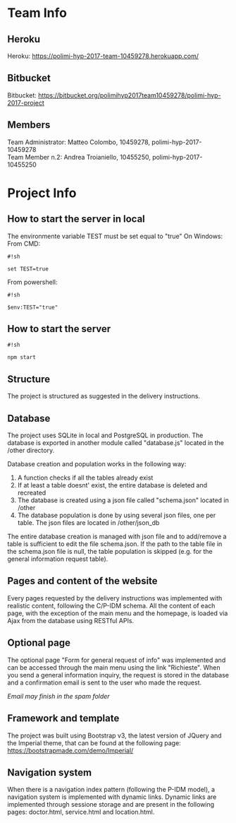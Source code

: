 # Team Info
## Heroku
Heroku: https://polimi-hyp-2017-team-10459278.herokuapp.com/

## Bitbucket
Bitbucket: https://bitbucket.org/polimihyp2017team10459278/polimi-hyp-2017-project

## Members
Team Administrator: Matteo Colombo, 10459278, polimi-hyp-2017-10459278  
Team Member n.2: Andrea Troianiello, 10455250, polimi-hyp-2017-10455250   


# Project Info

## How to start the server in local

The environmente variable TEST must be set equal to "true"
On Windows:
From CMD: 

```
#!sh

set TEST=true

```
From powershell: 
```
#!sh

$env:TEST="true"
```


## How to start the server


```
#!sh

npm start
```


## Structure
The project is structured as suggested in the delivery instructions.

## Database
The project uses SQLite in local and PostgreSQL in production.
The database is exported in another module called "database.js" located in the /other directory.

Database creation and population works in the following way:

1. A function checks if all the tables already exist
2. If at least a table doesnt' exist, the entire database is deleted and recreated
3. The database is created using a json file called "schema.json" located in /other
4. The database population is done by using several json files, one per table. The json files are located in /other/json_db

The entire database creation is managed with json file and to add/remove a table is sufficient to edit the file schema.json.
If the path to the table file in the schema.json file is null, the table population is skipped  (e.g. for the general information request table).

## Pages and content of the website

Every pages requested by the delivery instructions was implemented with realistic content, following the C/P-IDM schema.
All the content of each page, with the exception of the main menu and the homepage, is loaded via Ajax from the database using RESTful APIs.

## Optional page

The optional page "Form for general request of info" was implemented and can be accessed through the main menu using the link "Richieste".
When you send a general information inquiry, the request is stored in the database and a confirmation email is sent to the user who made the request.

*Email may finish in the spam folder*

## Framework and template

The project was built using Bootstrap v3, the latest version of JQuery and the Imperial theme, that can be found at the following page: https://bootstrapmade.com/demo/Imperial/

## Navigation system
When there is a navigation index pattern (following the P-IDM model), a navigation system is implemented with dynamic links.
Dynamic links are implemented through sessione storage and are present in the following pages: doctor.html, service.html and location.html.
